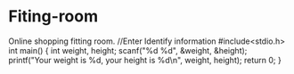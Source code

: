 # Fiting-room
Online shopping fitting room.
//Enter Identify information
#include<stdio.h>
int main()
{
    int weight, height;
    scanf("%d %d", &weight, &height);
    printf("Your weight is %d, your height is %d\n", weight, height);
    return 0;
}
